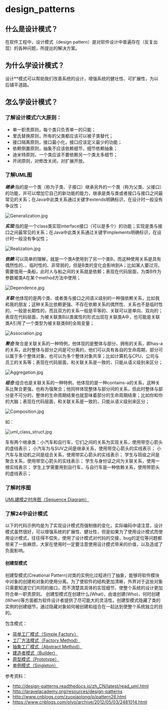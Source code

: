# design_patterns
## 什么是设计模式？
在软件工程中，设计模式（design pattern）是对软件设计中普遍存在（反复出现）的各种问题，所提出的解决方案。
## 为什么学设计模式？
设计**模式可以帮助我们改善系统的设计，增强系统的健壮性、可扩展性，为以后铺平道路。
## 怎么学设计模式？
### 了解设计模式六大原则：
- 单一职责原则，每个类只负责单一的只能；
- 里氏替换原则，所有的父类都应该可以被子类替代；
- 接口隔离原则，接口最小化，接口应该定义最少的功能；
- 依赖倒置原则，抽象不应该依赖细节，细节依赖抽象；
- 迪米特原则，一个类应该不要依赖另一个类太多细节；
- 开闭原则，对修改关闭，对扩展开放。

### 了解UML图

_**继承**_:指的是一个类（称为子类、子接口）继承另外的一个类（称为父类、父接口）的功能，并可以增加它自己的新功能的能力，继承是类与类或者接口与接口之间最常见的关系；在Java中此类关系通过关键字extends明确标识，在设计时一般没有争议性； 

![Generalization.jpg](http://www.yihuaiyuan.com/usr/uploads/2018/04/58447361.jpg)

**_实现_**:指的是一个class类实现interface接口（可以是多个）的功能；实现是类与接口之间最常见的关系；在Java中此类关系通过关键字implements明确标识，在设计时一般没有争议性； 

![Realization.jpg](http://www.yihuaiyuan.com/usr/uploads/2018/04/2093350975.jpg)

**_依赖_**:可以简单的理解，就是一个类A使用到了另一个类B，而这种使用关系是具有偶然性的、、临时性的、非常弱的，但是B类的变化会影响到A；比如某人要过河，需要借用一条船，此时人与船之间的关系就是依赖；表现在代码层面，为类B作为参数被类A在某个method方法中使用；

![Dependence.jpg](http://www.yihuaiyuan.com/usr/uploads/2018/04/1499903217.jpg)

_**关联**_:他体现的是两个类、或者类与接口之间语义级别的一种强依赖关系，比如我和我的朋友；这种关系比依赖更强、不存在依赖关系的偶然性、关系也不是临时性的，一般是长期性的，而且双方的关系一般是平等的、关联可以是单向、双向的；表现在代码层面，为被关联类B以类属性的形式出现在关联类A中，也可能是关联类A引用了一个类型为被关联类B的全局变量； 

![Association.jpg](http://www.yihuaiyuan.com/usr/uploads/2018/04/2139268290.jpg)

**_聚合_**:聚合是关联关系的一种特例，他体现的是整体与部分、拥有的关系，即has-a的关系，此时整体与部分之间是可分离的，他们可以具有各自的生命周期，部分可以属于多个整体对象，也可以为多个整体对象共享；比如计算机与CPU、公司与员工的关系等；表现在代码层面，和关联关系是一致的，只能从语义级别来区分；

![Aggregation.jpg](http://www.yihuaiyuan.com/usr/uploads/2018/04/1781777859.jpg)

**_组合_**:组合也是关联关系的一种特例，他体现的是一种contains-a的关系，这种关系比聚合更强，也称为强聚合；他同样体现整体与部分间的关系，但此时整体与部分是不可分的，整体的生命周期结束也就意味着部分的生命周期结束；比如你和你的大脑；表现在代码层面，和关联关系是一致的，只能从语义级别来区分； 

![Composition.jpg](http://www.yihuaiyuan.com/usr/uploads/2018/04/550490761.jpg)

如：

![uml_class_struct.jpg](http://www.yihuaiyuan.com/usr/uploads/2018/04/679423086.jpg)


车有两个继承类：小汽车和自行车，它们之间的关系为实现关系，使用带空心箭头的虚线表示；
小汽车为与SUV之间是继承关系，使用带空心箭头的实线表示；
小汽车与发动机之间是组合关系，使用带实心箭头的实线表示；
学生与班级之间是聚合关系，使用带空心箭头的实线表示；
学生与身份证之间为关联关系，使用一根实线表示；
学生上学需要用到自行车，与自行车是一种依赖关系，使用带箭头的虚线表示；

### 了解时序图
<a href="http://www.cnblogs.com/ywqu/archive/2009/12/22/1629426.html" target="_blank">UML建模之时序图（Sequence Diagram）</a>

### 了解24中设计模式
以下的代码示例均是为了实现设计模式而强制做的变化，实际编码中请注意，设计模式虽然很好，可以增强系统的扩展性、健壮性，但是如果为了使用设计模式而使用设计模式，往往得不偿失，使用了设计模式对代码的交接，bug的定位等问题都带来了一些麻烦，大家在使用时一定要注意使用设计模式带来的价值，以及造成了负面影响。
#### 创建型模式
创建型模式(Creational Pattern)对类的实例化过程进行了抽象，能够将软件模块中对象的创建和对象的使用分离。为了使软件的结构更加清晰，外界对于这些对象只需要知道它们共同的接口，而不清楚其具体的实现细节，使整个系统的设计更加符合单一职责原则。
创建型模式在创建什么(What)，由谁创建(Who)，何时创建(When)等方面都为软件设计者提供了尽可能大的灵活性。创建型模式隐藏了类的实例的创建细节，通过隐藏对象如何被创建和组合在一起达到使整个系统独立的目的。

 包含模式：
 - <a href= 'http://www.yihuaiyuan.com/php/223.html' target='_blank' > 简单工厂模式（Simple Factory）</a>
 - <a href= 'http://www.yihuaiyuan.com/php/224.html' target='_blank' > 工厂方法模式（Factory Method）</a>
 - <a href= 'http://www.yihuaiyuan.com/php/231.html' target='_blank' > 抽象工厂模式（Abstract Method）</a>
 - <a href= 'http://www.yihuaiyuan.com/php/235.html' target='_blank' > 建造者模式（Builder）</a>
 - <a href= 'http://www.yihuaiyuan.com/php/239.html' target='_blank' > 原型模式（Prototype）</a>
 - <a href= 'http://www.yihuaiyuan.com/php/217.html' target='_blank' > 单例模式（Singleton）</a>

参考资料：
- http://design-patterns.readthedocs.io/zh_CN/latest/read_uml.html
- http://laravelacademy.org/resources/design-patterns
- http://www.cnblogs.com/zuoxiaolong/p/pattern26.html
- https://www.cnblogs.com/olvo/archive/2012/05/03/2481014.html
